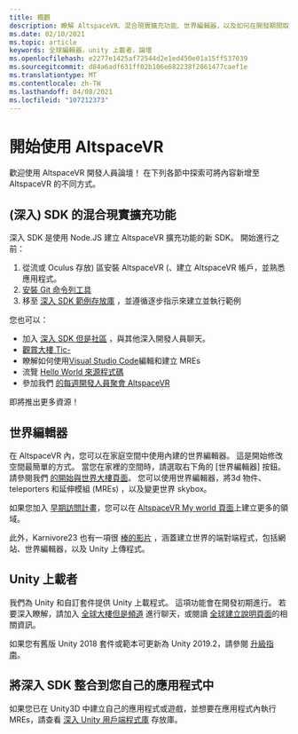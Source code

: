 ```yaml
---
title: 概觀
description: 瞭解 AltspaceVR、混合現實擴充功能、世界編輯器，以及如何在開發期間取得協助。
ms.date: 02/10/2021
ms.topic: article
keywords: 全球編輯器，unity 上載者，論壇
ms.openlocfilehash: e2277e1425af72544d2e1ed450e01a15ff537039
ms.sourcegitcommit: d84a6adf631ff02b106e682238f2861477caef1e
ms.translationtype: MT
ms.contentlocale: zh-TW
ms.lasthandoff: 04/08/2021
ms.locfileid: "107212373"
---
```

# <a name="getting-started-with-altspacevr"></a>開始使用 AltspaceVR

歡迎使用 AltspaceVR 開發人員論壇！ 在下列各節中探索可將內容新增至 AltspaceVR 的不同方式。

## <a name="mixed-reality-extension-mre-sdk"></a> (深入) SDK 的混合現實擴充功能

深入 SDK 是使用 Node.JS 建立 AltspaceVR 擴充功能的新 SDK。 開始進行之前：

1. 從流或 Oculus 存放) 區安裝 AltspaceVR (、建立 AltspaceVR 帳戶，並熟悉應用程式。
2. [安裝 Git 命令列工具](https://git-scm.com/book/en/v2/Getting-Started-Installing-Git)
3. 移至 [深入 SDK 範例存放庫](https://github.com/Microsoft/mixed-reality-extension-sdk-samples) ，並遵循逐步指示來建立並執行範例

您也可以：

* 加入 [深入 SDK 但是社區](https://discord.com/invite/xyBcQec) ，與其他深入開發人員聊天。
* [觀賞大樓 Tic-](https://www.youtube.com/watch?v=DQHrdK9JSXI&ab_channel=AltspaceVR)
* 瞭解如何使用[Visual Studio Code](https://github.com/Microsoft/mixed-reality-extension-sdk#using-visual-studio-code)編輯和建立 MREs
* 流覽 [Hello World 來源程式碼](https://github.com/Microsoft/mixed-reality-extension-sdk-samples/tree/master/samples/hello-world)
* 參加我們 [的每週開發人員聚會 AltspaceVR](https://account.altvr.com/channels/sdk)

即將推出更多資源！

## <a name="world-editor"></a>世界編輯器

在 AltspaceVR 內，您可以在家庭空間中使用內建的世界編輯器。 這是開始修改空間最簡單的方式。 當您在家裡的空間時，請選取右下角的 [世界編輯器] 按鈕。 請參閱我們 [的開始與世界大樓頁面](../world-building/world-building-getting-started.md)。 您可以使用世界編輯器，將3d 物件、teleporters 和延伸模組 (MREs) ，以及變更世界 skybox。

如果您加入 [早期訪問計畫](../world-building/early-access.md)，您可以在 [AltspaceVR My world 頁面](https://account.altvr.com/users/sign_in)上建立更多的領域。

此外，Karnivore23 也有一項很 [棒的影片](https://www.youtube.com/watch?v=G8xgR3cDMjk&ab_channel=MarkGill) ，涵蓋建立世界的端對端程式，包括網站、世界編輯器，以及 Unity 上傳程式。

## <a name="unity-uploader"></a>Unity 上載者

我們為 Unity 和自訂套件提供 Unity 上載程式。 這項功能會在開發初期進行。 若要深入瞭解，請加入 [全球大樓但是頻道](https://discord.com/invite/Kp59Frb) 進行聊天，或閱讀 [全球建立說明頁面](../world-building/getting-help.md)的相關資訊。

如果您有舊版 Unity 2018 套件或範本可更新為 Unity 2019.2，請參閱 [升級指南](https://developer.altvr.com/upgrade-2019-2/)。

## <a name="integrating-the-mre-sdk-into-your-own-app"></a>將深入 SDK 整合到您自己的應用程式中

如果您已在 Unity3D 中建立自己的應用程式或遊戲，並想要在應用程式內執行 MREs，請查看 [深入 Unity 用戶端程式庫](https://github.com/Microsoft/mixed-reality-extension-unity) 存放庫。
